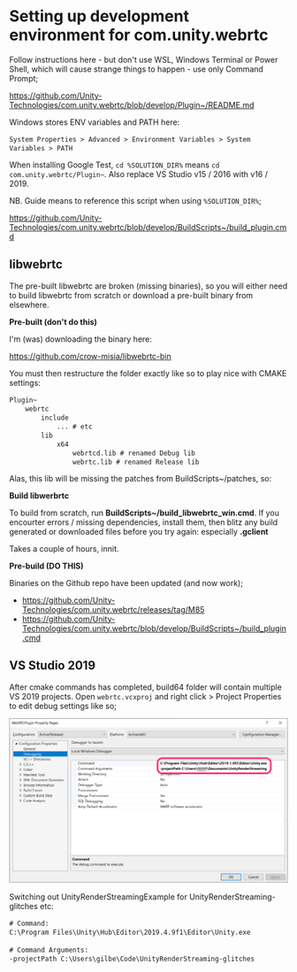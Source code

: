 # Setting up development environment for com.unity.webrtc

Follow instructions here - but don't use WSL, Windows Terminal or Power Shell, which will cause strange things to happen - use only Command Prompt;

https://github.com/Unity-Technologies/com.unity.webrtc/blob/develop/Plugin~/README.md

Windows stores ENV variables and PATH here:

```
System Properties > Advanced > Environment Variables > System Variables > PATH
```

When installing Google Test, `cd %SOLUTION_DIR%` means `cd com.unity.webrtc/Plugin~`. Also replace VS Studio v15 / 2016 with v16 / 2019.

NB. Guide means to reference this script when using `%SOLUTION_DIR%`;

https://github.com/Unity-Technologies/com.unity.webrtc/blob/develop/BuildScripts~/build_plugin.cmd

## libwebrtc

The pre-built libwebrtc are broken (missing binaries), so you will either need to build libwebrtc from scratch or download a pre-built binary from elsewhere. 

**Pre-built (don't do this)**

I'm (was) downloading the binary here:

https://github.com/crow-misia/libwebrtc-bin

You must then restructure the folder exactly like so to play nice with CMAKE settings:

```
Plugin~
    webrtc
        include
            ... # etc
        lib
            x64
                webrtcd.lib # renamed Debug lib
                webrtc.lib # renamed Release lib

```

Alas, this lib will be missing the patches from BuildScripts~/patches, so:

**Build libwerbrtc**

To build from scratch, run **BuildScripts~/build_libwebrtc_win.cmd**. If you encourter errors / missing dependencies, install them, then blitz any build generated or downloaded files before you try again: especially **.gclient**

Takes a couple of hours, innit.

**Pre-build (DO THIS)**

Binaries on the Github repo have been updated (and now work);

* https://github.com/Unity-Technologies/com.unity.webrtc/releases/tag/M85
* https://github.com/Unity-Technologies/com.unity.webrtc/blob/develop/BuildScripts~/build_plugin.cmd

## VS Studio 2019

After cmake commands has completed, build64 folder will contain multiple VS 2019 projects. Open `webrtc.vcxproj` and right click > Project Properties to edit debug settings like so;

![vsstudio settings](https://github.com/Unity-Technologies/com.unity.webrtc/blob/develop/Documentation~/images/command_config_vs2017.png)

Switching out UnityRenderStreamingExample for UnityRenderStreaming-glitches etc:

```
# Command:
C:\Program Files\Unity\Hub\Editor\2019.4.9f1\Editor\Unity.exe

# Command Arguments:
-projectPath C:\Users\gilbe\Code\UnityRenderStreaming-glitches
```

